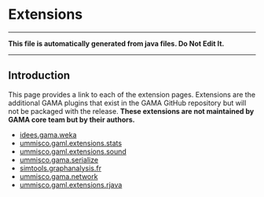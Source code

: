 # Extensions
----
**This file is automatically generated from java files. Do Not Edit It.**

----

## Introduction
This page provides a link to each of the extension pages. Extensions are the additional GAMA plugins that exist in the GAMA GitHub repository but will not be packaged with the release. **These extensions are not maintained by GAMA core team but by their authors.**
* [idees.gama.weka](PluginDocumentation/Extension_idees.gama.weka)
* [ummisco.gaml.extensions.stats](PluginDocumentation/Extension_ummisco.gaml.extensions.stats)
* [ummisco.gaml.extensions.sound](PluginDocumentation/Extension_ummisco.gaml.extensions.sound)
* [ummisco.gama.serialize](PluginDocumentation/Extension_ummisco.gama.serialize)
* [simtools.graphanalysis.fr](PluginDocumentation/Extension_simtools.graphanalysis.fr)
* [ummisco.gama.network](PluginDocumentation/Extension_ummisco.gama.network)
* [ummisco.gaml.extensions.rjava](PluginDocumentation/Extension_ummisco.gaml.extensions.rjava)
